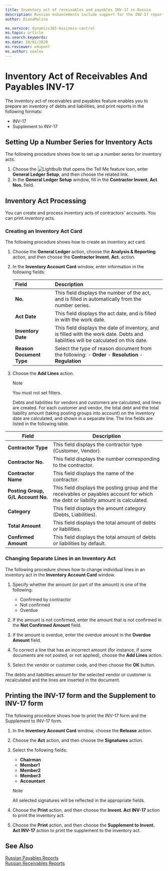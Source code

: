 ```yaml
---
title: Inventory act of receivables and payables INV-17 in Russia
description: Russian enhancements include support for the INV-17 report and INV-17 supplement report.
author: DianaMalina

ms.service: dynamics365-business-central
ms.topic: article
ms.search.keywords:
ms.date: 10/01/2020
ms.reviewer: edupont
ms.author: soalex
---
```


# Inventory Act of Receivables And Payables INV-17

The inventory act of receivables and payables feature enables you to prepare an inventory of debts and liabilities, and print reports in the following formats: 

- INV-17
- Supplement to INV-17

## Setting Up a Number Series for Inventory Acts

The following procedure shows how to set up a number series for inventory acts. 

1. Choose the ![Lightbulb that opens the Tell Me feature](../../media/ui-search/search_small.png "Tell me what you want to do") icon, enter **General Ledger Setup**, and then choose the related link.
2. In the **General Ledger Setup** window, fill in the **Contractor Invent. Act Nos.** field.

## Inventory Act Processing

You can create and process inventory acts of contractors' accounts. You can print inventory acts.

### Creating an Inventory Act Card

The following procedure shows how to create an inventory act card. 

1. Choose the **General Ledger** action, choose the **Analysis & Reporting** action, and then choose the **Contractor Invent. Act.** action.

2. In the **Inventory Account Card** window, enter information in the following fields:

   | Field                    | Description                                                  |
   | :----------------------- | :----------------------------------------------------------- |
   | **No.**                  | This field displays the number of the act, and is filled in automatically from the number series. |
   | **Act Date**             | This field displays the act date, and is filled in with the work date. |
   | **Inventory Date**       | This field displays the date of inventory, and is filled with the work date. Debts and liabilities will be calculated on this date. |
   | **Reason Document Type** | Select the type of reason document from the following:   -   **Order** -   **Resolution** -   **Regulation** |

3. Choose the **Add Lines** action.

   > [!NOTE]
   > You must not set filters.

   Debts and liabilities for vendors and customers are calculated, and lines are created. For each customer and vendor, the total debt and the total liability amount (taking posting groups into account) on the inventory date are calculated, and shown in a separate line. The line fields are listed in the following table.

| Field                              | Description          |
| ---------------------------------- | -------------------- |
| **Contractor Type**                | This field displays the contractor type (Customer, Vendor).  |
| **Contractor No.**                 | This field displays the number corresponding to the contractor. |
| **Contractor Name**                | This field displays the name of the contractor.    |
| **Posting Group, G/L Account No.** | This field displays the posting group and the receivables or payables account for which the debt or liability amount is calculated. |
| **Category**                       | This field displays the amount category (Debts, Liabilities). |
| **Total Amount**                   | This field displays the total amount of debts or liabilities. |
| **Confirmed Amount**               | This field displays the total amount of debts or liabilities by default. |

### Changing Separate Lines in an Inventory Act

The following procedure shows how to change individual lines in an inventory act in the **Inventory Account Card** window. 

1. Specify whether the amount (or part of the amount) is one of the following:

    - Confirmed by contractor
    - Not confirmed
    - Overdue

2. If the amount is not confirmed, enter the amount that is not confirmed in the **Not Confirmed Amount** field.

3. If the amount is overdue, enter the overdue amount in the **Overdue Amount** field.

4. To correct a line that has an incorrect amount (for instance, if some documents are not posted, or not applied), choose the **Add Lines** action.

5. Select the vendor or customer code, and then choose the **OK** button. 

The debts and liabilities amount for the selected vendor or customer is recalculated and the lines are inserted in the document.

## Printing the INV-17 form and the Supplement to INV-17 form

The following procedure shows how to print the INV-17 form and the Supplement to INV-17 form.

1. In the **Inventory Account Card** window, choose the **Release** action.
2. Choose the **Act** action, and then choose the **Signatures** action.
3. Select the following fields:

    - **Chairman**
    - **Member1**
    - **Member2**
    - **Member3**
    - **Accountant**

    > [!NOTE]
    > All selected signatures will be reflected in the appropriate fields.

4. Choose the **Print** action, and then choose the **Invent. Act INV-17** action to print the inventory act.
5. Choose the **Print** action, and then choose the **Supplement to Invent. Act INV-17** action to print the supplement to the inventory act.

## See Also

[Russian Payables Reports](Russian-Payables-Reports.md)  
[Russian Receivables Reports](Russian-Receivables-Reports.md)  
